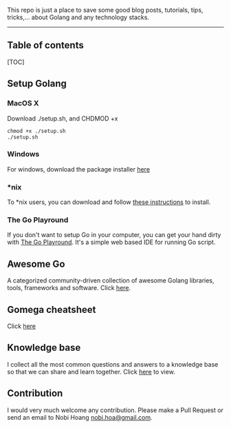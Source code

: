 This repo is just a place to save some good blog posts, tutorials, tips, 
tricks,... about Golang and any technology stacks.

----------

## Table of contents
[TOC]

## Setup Golang

### MacOS X

Download ./setup.sh, and CHDMOD +x

    chmod +x ./setup.sh
    ./setup.sh

### Windows

For windows, download the package installer [here](https://golang.org/doc/install#windows)

### \*nix

To \*nix users, you can download and follow [these instructions](https://golang.org/dl/) to install.

### The Go Playround

If you don't want to setup Go in your computer, you can get your hand dirty with [The Go Playround](https://play.golang.org/). It's a simple web based IDE for running Go script.

## Awesome Go

A categorized community-driven collection of awesome Golang libraries, tools, frameworks and software. Click [here](./awesome-go.md).

## Gomega cheatsheet

Click [here](./gomega-cheatsheet.md)

## Knowledge base

I collect all the most common questions and answers to a knowledge base so that we can share and learn together. Click [here](./kb.md) to view.

## Contribution

I would very much welcome any contribution. Please make a Pull Request or send an email to Nobi Hoang <nobi.hoa@gmail.com>.
